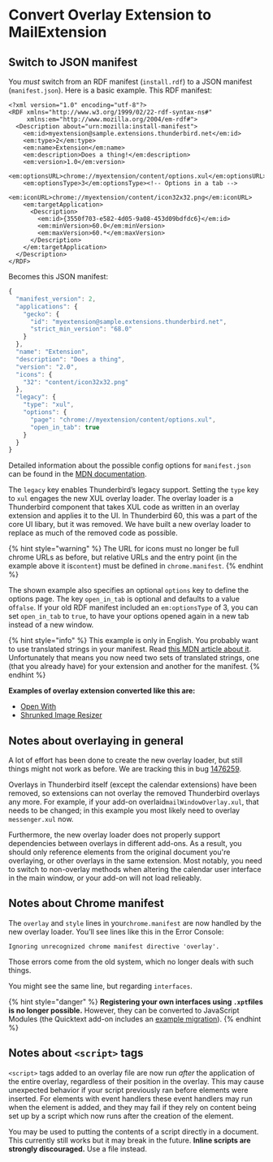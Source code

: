 # Convert Overlay Extension to MailExtension

## Switch to JSON manifest

You _must_ switch from an RDF manifest \(`install.rdf`\) to a JSON manifest \(`manifest.json`\). Here is a basic example. This RDF manifest:

```markup
<?xml version="1.0" encoding="utf-8"?>
<RDF xmlns="http://www.w3.org/1999/02/22-rdf-syntax-ns#"
     xmlns:em="http://www.mozilla.org/2004/em-rdf#">
  <Description about="urn:mozilla:install-manifest">
    <em:id>myextension@sample.extensions.thunderbird.net</em:id>
    <em:type>2</em:type>
    <em:name>Extension</em:name>
    <em:description>Does a thing!</em:description>
    <em:version>1.0</em:version>
    <em:optionsURL>chrome://myextension/content/options.xul</em:optionsURL>
    <em:optionsType>3</em:optionsType><!-- Options in a tab -->
    <em:iconURL>chrome://myextension/content/icon32x32.png</em:iconURL>
    <em:targetApplication>
      <Description>
        <em:id>{3550f703-e582-4d05-9a08-453d09bdfdc6}</em:id>
        <em:minVersion>60.0</em:minVersion>
        <em:maxVersion>60.*</em:maxVersion>
      </Description>
    </em:targetApplication>
  </Description>
</RDF>
```

Becomes this JSON manifest:

```javascript
{
  "manifest_version": 2,
  "applications": {
    "gecko": {
      "id": "myextension@sample.extensions.thunderbird.net",
      "strict_min_version": "68.0"
    }
  },
  "name": "Extension",
  "description": "Does a thing",
  "version": "2.0",
  "icons": {
    "32": "content/icon32x32.png"
  },
  "legacy": {
    "type": "xul",
    "options": {
      "page": "chrome://myextension/content/options.xul",
      "open_in_tab": true
    }
  }
}
```

Detailed information about the possible config options for `manifest.json` can be found in the [MDN documentation](https://developer.mozilla.org/de/docs/Mozilla/Add-ons/WebExtensions/manifest.json).

The `legacy` key enables Thunderbird’s legacy support. Setting the `type` key to `xul` engages the new XUL overlay loader. The overlay loader is a Thunderbird component that takes XUL code as written in an overlay extension and applies it to the UI. In Thunderbird 60, this was a part of the core UI libary, but it was removed. We have built a new overlay loader to replace as much of the removed code as possible.

{% hint style="warning" %}
The URL for icons must no longer be full chrome URLs as before, but relative URLs and the entry point \(in the example above it is`content`\) must be defined in `chrome.manifest`.
{% endhint %}

The shown example also specifies an optional `options` key to define the options page. The key `open_in_tab` is optional and defaults to a value of`false`. If your old RDF manifest included an `em:optionsType` of 3, you can set `open_in_tab` to `true`, to have your options opened again in a new tab instead of a new window.

{% hint style="info" %}
This example is only in English. You probably want to use translated strings in your manifest. Read [this MDN article about it](https://developer.mozilla.org/en-US/docs/Mozilla/Add-ons/WebExtensions/Internationalization#Internationalizing_manifest.json). Unfortunately that means you now need two sets of translated strings, one \(that you already have\) for your extension and another for the manifest.
{% endhint %}

**Examples of overlay extension converted like this are:**

* [Open With](https://github.com/darktrojan/openwith/blob/VERSION_6.9/manifest.json)
* [Shrunked Image Resizer](https://github.com/darktrojan/shrunked/blob/VERSION_4.5/manifest.json)

## Notes about overlaying in general

A lot of effort has been done to create the new overlay loader, but still things might not work as before. We are tracking this in bug [1476259](https://bugzilla.mozilla.org/show_bug.cgi?id=1476259).

Overlays in Thunderbird itself \(except the calendar extensions\) have been removed, so extensions can not overlay the removed Thunderbird overlays any more. For example, if your add-on overlaid`mailWindowOverlay.xul`, that needs to be changed; in this example you most likely need to overlay `messenger.xul` now.

Furthermore, the new overlay loader does not properly support dependencies between overlays in different add-ons. As a result, you should only reference elements from the original document you're overlaying, or other overlays in the same extension. Most notably, you need to switch to non-overlay methods when altering the calendar user interface in the main window, or your add-on will not load relieably.

## Notes about Chrome manifest

The `overlay` and `style` lines in your`chrome.manifest` are now handled by the new overlay loader. You’ll see lines like this in the Error Console:

```text
Ignoring unrecognized chrome manifest directive 'overlay'.
```

Those errors come from the old system, which no longer deals with such things.

You might see the same line, but regarding `interfaces`.

{% hint style="danger" %}
**Registering your own interfaces using `.xpt`files is no longer possible.** However, they can be converted to JavaScript Modules \(the Quicktext add-on includes an [example migration](https://github.com/thundernest/quicktext/commit/e1ef58dce2816ac1e685f562d30882968e24a391)\).
{% endhint %}

## Notes about `<script>` tags

`<script>` tags added to an overlay file are now run _after_ the application of the entire overlay, regardless of their position in the overlay. This may cause unexpected behavior if your script previously ran before elements were inserted. For elements with event handlers these event handlers may run when the element is added, and they may fail if they rely on content being set up by a script which now runs after the creation of the element.

You may be used to putting the contents of a script directly in a document. This currently still works but it may break in the future. **Inline scripts are strongly discouraged.** Use a file instead.

